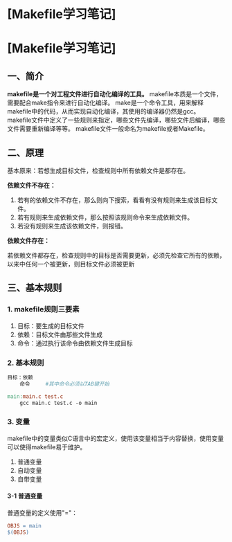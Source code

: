 # \[Makefile学习笔记\]
# \[Makefile学习笔记\]

## 一、简介

**makefile是一个对工程文件进行自动化编译的工具。**
makefile本质是一个文件，需要配合make指令来进行自动化编译。
make是一个命令工具，用来解释makefile中的代码，从而实现自动化编译，其使用的编译器仍然是gcc。
makefile文件中定义了一些规则来指定，哪些文件先编译，哪些文件后编译，哪些文件需要重新编译等等。
makefile文件一般命名为makefile或者Makefile。

## 二、原理

基本原来：若想生成目标文件，检查规则中所有依赖文件是都存在。

**依赖文件不存在：**

1. 若有的依赖文件不存在，那么则向下搜索，看看有没有规则来生成该目标文件。
2. 若有规则来生成依赖文件，那么按照该规则命令来生成依赖文件。
3. 若没有规则来生成该依赖文件，则报错。

**依赖文件存在：**

若依赖文件都存在，检查规则中的目标是否需要更新，必须先检查它所有的依赖，以来中任何一个被更新，则目标文件必须被更新

## 三、基本规则

### 1. makefile规则三要素

1. 目标：要生成的目标文件
2. 依赖：目标文件由那些文件生成
3. 命令：通过执行该命令由依赖文件生成目标

### 2. 基本规则

```makefile
目标：依赖
    命令     #其中命令必须以TAB键开始
```

```makefile
main:main.c test.c
    gcc main.c test.c -o main
```

### 3. 变量

makefile中的变量类似C语言中的宏定义，使用该变量相当于内容替换，使用变量可以使得makefile易于维护。

1. 普通变量
2. 自动变量
3. 自带变量

#### 3-1 普通变量

普通变量的定义使用"="：

```makefile
OBJS = main
$(OBJS)
```

